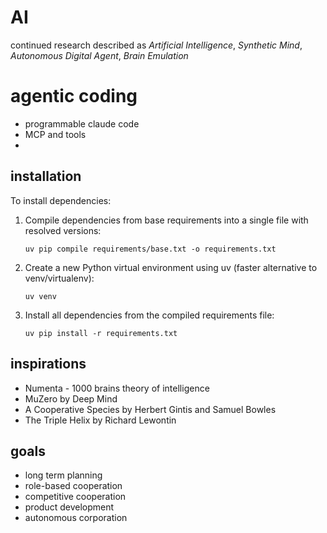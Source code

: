 # AI

continued research described as _Artificial Intelligence_,
_Synthetic Mind_,
_Autonomous Digital Agent_,
_Brain Emulation_

#  agentic coding

- programmable claude code
- MCP and tools
-

## installation

To install dependencies:

1. Compile dependencies from base requirements into a single file with resolved versions:
   ```
   uv pip compile requirements/base.txt -o requirements.txt
   ```

2. Create a new Python virtual environment using uv (faster alternative to venv/virtualenv):
   ```
   uv venv
   ```

3. Install all dependencies from the compiled requirements file:
   ```
   uv pip install -r requirements.txt
   ```


## inspirations

- Numenta - 1000 brains theory of intelligence
- MuZero by Deep Mind
- A Cooperative Species by Herbert Gintis and Samuel Bowles
- The Triple Helix by Richard Lewontin

## goals

- long term planning
- role-based cooperation
- competitive cooperation
- product development
- autonomous corporation
